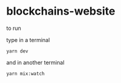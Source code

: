 # blockchains-website

to run

type in a terminal

```
yarn dev
```
and in another terminal
```
yarn mix:watch
```
